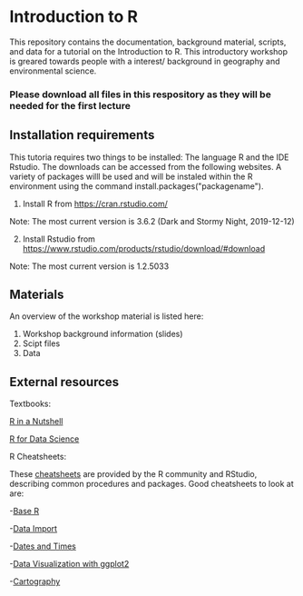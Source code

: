 # Introduction to R

This repository contains the documentation, background material, scripts, and data for a tutorial on the Introduction to R. This introductory workshop is greared towards people with a interest/ background in geography and environmental science.

### Please download all files in this respository as they will be needed for the first lecture

## Installation requirements

This tutoria requires two things to be installed: The language R and the IDE Rstudio. The downloads can be accessed from the following websites. A variety of packages willl be used and will be instaled within the R environment using the command install.packages("packagename").

1. Install R from https://cran.rstudio.com/
 
Note: The most current version is 3.6.2 (Dark and Stormy Night, 2019-12-12)

2. Install Rstudio from https://www.rstudio.com/products/rstudio/download/#download

Note: The most current version is 1.2.5033

## Materials 

An overview of the workshop material is listed here:

1. Workshop background information (slides)
2. Scipt files
3. Data

## External resources
Textbooks:

[R in a Nutshell](http://guianaplants.stir.ac.uk/seminar/resources/R_in_a_Nutshell_Second_Edition.pdf)


[R for Data Science](https://r4ds.had.co.nz/transform.html)


R Cheatsheets:

These [cheatsheets](https://rstudio.com/resources/cheatsheets/) are provided by the R community and RStudio, describing common procedures and packages. Good cheatsheets to look at are: 

-[Base R](http://github.com/rstudio/cheatsheets/raw/master/base-r.pdf)

-[Data Import](https://github.com/rstudio/cheatsheets/raw/master/data-import.pdf)

-[Dates and Times](https://github.com/rstudio/cheatsheets/raw/master/lubridate.pdf)

-[Data Visualization with ggplot2](https://github.com/rstudio/cheatsheets/raw/master/data-visualization-2.1.pdf)

-[Cartography](https://github.com/rstudio/cheatsheets/raw/master/cartography.pdf)





